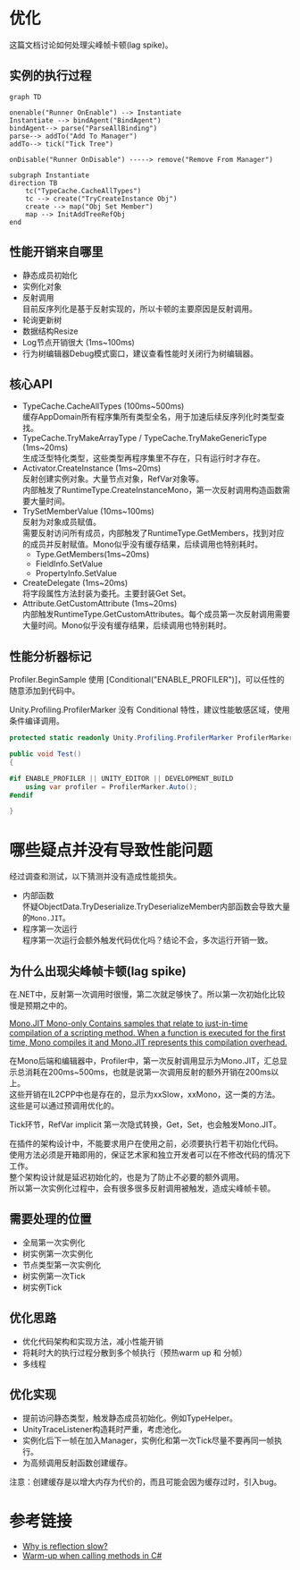 # 优化
这篇文档讨论如何处理尖峰帧卡顿(lag spike)。  

## 实例的执行过程

```mermaid
graph TD

onenable("Runner OnEnable") --> Instantiate
Instantiate --> bindAgent("BindAgent")
bindAgent--> parse("ParseAllBinding")
parse--> addTo("Add To Manager")
addTo--> tick("Tick Tree")

onDisable("Runner OnDisable") -----> remove("Remove From Manager")

subgraph Instantiate
direction TB
    tc("TypeCache.CacheAllTypes")
    tc --> create("TryCreateInstance Obj")
    create --> map("Obj Set Member")
    map --> InitAddTreeRefObj
end

```


## 性能开销来自哪里
- 静态成员初始化
- 实例化对象
- 反射调用  
  目前反序列化是基于反射实现的，所以卡顿的主要原因是反射调用。  
- 轮询更新树
- 数据结构Resize
- Log节点开销很大 (1ms~100ms)  
- 行为树编辑器Debug模式窗口，建议查看性能时关闭行为树编辑器。  

## 核心API
- TypeCache.CacheAllTypes (100ms~500ms)  
  缓存AppDomain所有程序集所有类型全名，用于加速后续反序列化时类型查找。  
- TypeCache.TryMakeArrayType / TypeCache.TryMakeGenericType (1ms~20ms)  
  生成泛型特化类型，这些类型再程序集里不存在，只有运行时才存在。  
- Activator.CreateInstance (1ms~20ms)  
  反射创建实例对象。大量节点对象，RefVar对象等。  
  内部触发了RuntimeType.CreateInstanceMono，第一次反射调用构造函数需要大量时间。  
- TrySetMemberValue (10ms~100ms)  
  反射为对象成员赋值。  
  需要反射访问所有成员，内部触发了RuntimeType.GetMembers，找到对应的成员并反射赋值。Mono似乎没有缓存结果，后续调用也特别耗时。  
  - Type.GetMembers(1ms~20ms)  
  - FieldInfo.SetValue  
  - PropertyInfo.SetValue
- CreateDelegate (1ms~20ms)  
  将字段属性方法封装为委托。主要封装Get Set。  
- Attribute.GetCustomAttribute (1ms~20ms)  
  内部触发RuntimeType.GetCustomAttributes。每个成员第一次反射调用需要大量时间。Mono似乎没有缓存结果，后续调用也特别耗时。  


## 性能分析器标记
Profiler.BeginSample 使用 [Conditional("ENABLE_PROFILER")]，可以任性的随意添加到代码中。    

Unity.Profiling.ProfilerMarker 没有 Conditional 特性，建议性能敏感区域，使用条件编译调用。  

```cs
protected static readonly Unity.Profiling.ProfilerMarker ProfilerMarker = new("MyMarker");

public void Test()
{

#if ENABLE_PROFILER || UNITY_EDITOR || DEVELOPMENT_BUILD
    using var profiler = ProfilerMarker.Auto();
#endif

}
```

# 哪些疑点并没有导致性能问题
经过调查和测试，以下猜测并没有造成性能损失。  
- 内部函数  
  怀疑ObjectData.TryDeserialize.TryDeserializeMember内部函数会导致大量的`Mono.JIT`。  
- 程序第一次运行  
  程序第一次运行会额外触发代码优化吗？结论不会，多次运行开销一致。  

## 为什么出现尖峰帧卡顿(lag spike)
在.NET中，反射第一次调用时很慢，第二次就足够快了。所以第一次初始化比较慢是预期之中的。

[Mono.JIT
Mono-only	Contains samples that relate to just-in-time compilation of a scripting method. When a function is executed for the first time, Mono compiles it and Mono.JIT represents this compilation overhead.](https://docs.unity3d.com/Manual/profiler-markers.html)

在Mono后端和编辑器中，Profiler中，第一次反射调用显示为Mono.JIT，汇总显示总消耗在200ms~500ms，也就是说第一次调用反射的额外开销在200ms以上。  
这些开销在IL2CPP中也是存在的，显示为xxSlow，xxMono，这一类的方法。  
这些是可以通过预调用优化的。  

Tick环节，RefVar implicit 第一次隐式转换，Get，Set，也会触发Mono.JIT。  

在插件的架构设计中，不能要求用户在使用之前，必须要执行若干初始化代码。  
使用方法必须是开箱即用的，保证艺术家和独立开发者可以在不修改代码的情况下工作。  
整个架构设计就是延迟初始化的，也是为了防止不必要的额外调用。  
所以第一次实例化过程中，会有很多很多反射调用被触发，造成尖峰帧卡顿。  

## 需要处理的位置

- 全局第一次实例化
- 树实例第一次实例化
- 节点类型第一次实例化
- 树实例第一次Tick
- 树实例Tick

## 优化思路
- 优化代码架构和实现方法，减小性能开销  
- 将耗时大的执行过程分散到多个帧执行（预热warm up 和 分帧）  
- 多线程  

## 优化实现
- 提前访问静态类型，触发静态成员初始化。例如TypeHelper。 
- UnityTraceListener构造耗时严重，考虑池化。  
- 实例化后下一帧在加入Manager，实例化和第一次Tick尽量不要再同一帧执行。  
- 为高频调用反射函数创建缓存。  

注意：创建缓存是以增大内存为代价的，而且可能会因为缓存过时，引入bug。  


# 参考链接
- [Why is reflection slow?](https://mattwarren.org/2016/12/14/Why-is-Reflection-slow/)
- [Warm-up when calling methods in C#](https://stackoverflow.com/questions/4446203/warm-up-when-calling-methods-in-c-sharp)


